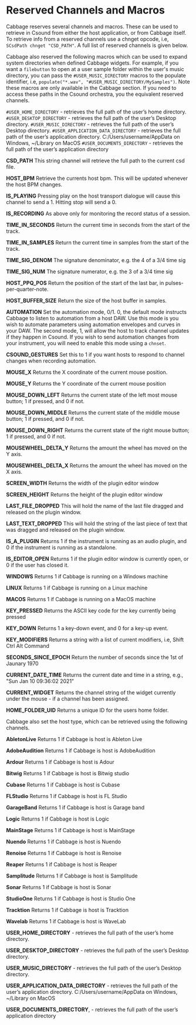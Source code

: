 # Reserved Channels and Macros

Cabbage reserves several channels and macros. These can be used to retrieve in Csound from either the host application, or from Cabbage itself. To retrieve info from a reserved channels use a chnget opcode, i.e, `SCsdPath chnget "CSD_PATH"`. A full list of reserved channels is given below. 

Cabbage also reserved the following macros which can be used to expand system directories when defined Cabbage widgets. For example, if you want a `filebutton` to open at a user sample folder within the user's music directory, you can pass the `#USER_MUSIC_DIRECTORY` macros to the populate identifier, i.e, `populate("*.wav", "#USER_MUSIC_DIRECTORY/MySamples")`. Note these macros are only available in the Cabbage section. If you need to access these paths in the Csound orchestra, you the equivalent reserved channels.

`#USER_HOME_DIRECTORY` - retrieves the full path of the user’s home directory. 
`#USER_DESKTOP_DIRECTORY` - retrieves the full path of the user’s Desktop directory. 
`#USER_MUSIC_DIRECTORY` - retrieves the full path of the user’s Desktop directory.
`#USER_APPLICATION_DATA_DIRECTORY` - retrieves the full path of the user’s application directory. C:/Users/username/AppData on Windows, ~/Library on MacOS
`#USER_DOCUMENTS_DIRECTORY` - retrieves the full path of the user’s application directory

**CSD_PATH** This string channel will retrieve the full path to the current csd file.

**HOST_BPM** Retrieve the currents host bpm. This will be updated whenever the host BPM changes.

**IS_PLAYING** Pressing play on the host transport dialogue will cause this channel to send a 1. Hitting stop will send a 0.

**IS_RECORDING** As above only for monitoring the record status of a session.

**TIME_IN_SECONDS** Return the current time in seconds from the start of the track.

**TIME_IN_SAMPLES** Return the current time in samples from the start of the track.

**TIME_SIG_DENOM** The signature denominator, e.g. the 4 of a 3/4 time sig 

**TIME_SIG_NUM** The signature numerator, e.g. the 3 of a 3/4 time sig 

**HOST_PPQ_POS** Return the position of the start of the last bar, in pulses-per-quarter-note.

**HOST_BUFFER_SIZE** Return the size of the host buffer in samples.

**AUTOMATION** Set the automation mode, 0/1. 0, the default mode instructs Cabbage to listen to automation from a host DAW. Use this mode is you wish to automate parameters using automation envelopes and curves in your DAW. The second mode, 1, will allow the host to track channel updates if they happen in Csound. If you wish to send automation changes from your instrument, you will need to enable this mode using a `chnset`. 

**CSOUND_GESTURES** Set this to 1 if you want hosts to respond to channel changes when recording automation. 

**MOUSE_X** Returns the X coordinate of the current mouse position.

**MOUSE_Y** Returns the Y coordinate of the current mouse position

**MOUSE_DOWN_LEFT** Returns the current state of the left most mouse button; 1 if pressed, and 0 if not. 

**MOUSE_DOWN_MIDDLE** Returns the current state of the middle mouse button; 1 if pressed, and 0 if not. 

**MOUSE_DOWN_RIGHT** Returns the current state of the right mouse button; 1 if pressed, and 0 if not. 

**MOUSEWHEEL_DELTA_Y** Returns the amount the wheel has moved on the Y axis. 

**MOUSEWHEEL_DELTA_X** Returns the amount the wheel has moved on the X axis. 

**SCREEN_WIDTH** Returns the width of the plugin editor window

**SCREEN_HEIGHT** Returns the height of the plugin editor window

**LAST_FILE_DROPPED** This will hold the name of the last file dragged and released on the plugin window. 

**LAST_TEXT_DROPPED** This will hold the string of the last piece of text that was dragged and released on the plugin window. 

**IS_A_PLUGIN** Returns 1 if the instrument is running as an audio plugin, and 0 if the instrument is running as a standalone. 

**IS_EDITOR_OPEN** Returns 1 if the plugin editor window is currently open, or 0 if the user has closed it. 

**WINDOWS** Returns 1 if Cabbage is running on a Windows machine

**LINUX** Returns 1 if Cabbage is running on a Linux machine

**MACOS** Returns 1 if Cabbage is running on a MacOS machine

**KEY_PRESSED** Returns the ASCII key code for the key currently being pressed

**KEY_DOWN** Returns 1 a key-down event, and 0 for a key-up event.  

**KEY_MODIFIERS** Returns a string with a list of current modifiers, i.e, Shift Ctrl Alt Command

**SECONDS_SINCE_EPOCH** Return the number of seconds since the 1st of Jaunary 1970

**CURRENT_DATE_TIME** Returns the current date and time in a string, e.g., "Sun Jan 10 09:36:02 2021"

**CURRENT_WIDGET** Returns the channel string of the widget currently under the mouse - if a channel has been assigned.

**HOME_FOLDER_UID** Returns a unique ID for the users home folder.


Cabbage also set the host type, which can be retrieved using the following channels. 

**AbletonLive** Returns 1 if Cabbage is host is Ableton Live

**AdobeAudition** Returns 1 if Cabbage is host is AdobeAudition

**Ardour** Returns 1 if Cabbage is host is Adour

**Bitwig** Returns 1 if Cabbage is host is Bitwig studio

**Cubase** Returns 1 if Cabbage is host is Cubase

**FLStudio** Returns 1 if Cabbage is host is FL Studio

**GarageBand** Returns 1 if Cabbage is host is Garage band

**Logic** Returns 1 if Cabbage is host is Logic

**MainStage** Returns 1 if Cabbage is host is MainStage

**Nuendo** Returns 1 if Cabbage is host is Nuendo

**Renoise** Returns 1 if Cabbage is host is Renoise

**Reaper** Returns 1 if Cabbage is host is Reaper

**Samplitude** Returns 1 if Cabbage is host is Samplitude

**Sonar** Returns 1 if Cabbage is host is Sonar

**StudioOne** Returns 1 if Cabbage is host is Studio One

**Tracktion** Returns 1 if Cabbage is host is Tracktion

**Wavelab** Returns 1 if Cabbage is host is WaveLab

**USER_HOME_DIRECTORY** - retrieves the full path of the user’s home directory. 

**USER_DESKTOP_DIRECTORY** - retrieves the full path of the user’s Desktop directory. 

**USER_MUSIC_DIRECTORY** - retrieves the full path of the user’s Desktop directory.

**USER_APPLICATION_DATA_DIRECTORY** - retrieves the full path of the user’s application directory. C:/Users/username/AppData on Windows, ~/Library on MacOS

**USER_DOCUMENTS_DIRECTORY**, - retrieves the full path of the user’s application directory


